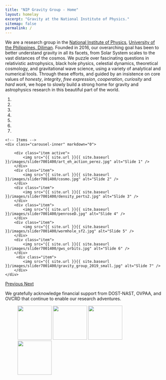 ```yaml
---
title: "NIP Gravity Group - Home"
layout: homelay
excerpt: "Gravity at the National Institute of Physics."
sitemap: false
permalink: /
---
```


We are a research group in the [National Institute of Physics](http://www.nip.upd.edu.ph), [University of the Philippines, Diliman](http://www.upd.edu.ph). Founded in 2016, our overarching goal has been to better understand gravity in all its facets, from Solar System scales to the vast distances of the cosmos. We puzzle over fascinating questions in relativistic astrophysics, black hole physics, celestial dynamics, theoretical cosmology, and gravitational wave science, using a variety of analytical and numerical tools. Through these efforts, and guided by an insistence on core values of <i>honesty</i>, <i>integrity</i>, <i> free expression</i>, <i>cooperation</i>, <i>curiosity</i> and <i>hard work</i>, we hope to slowly build a strong home for gravity and astrophysics research in this beautiful part of the world. 


<div markdown="0" id="carousel" class="carousel slide" data-ride="carousel" data-interval="5000" data-pause="hover" >
    <!-- Menu -->
    <ol class="carousel-indicators">
        <li data-target="#carousel" data-slide-to="0" class="active"></li>
        <li data-target="#carousel" data-slide-to="1"></li>
        <li data-target="#carousel" data-slide-to="2"></li>
        <li data-target="#carousel" data-slide-to="3"></li>
        <li data-target="#carousel" data-slide-to="4"></li>
        <li data-target="#carousel" data-slide-to="5"></li>
        <li data-target="#carousel" data-slide-to="6"></li>
    </ol>

    <!-- Items -->
    <div class="carousel-inner" markdown="0">

        <div class="item active">
            <img src="{{ site.url }}{{ site.baseurl }}/images/slider7001400/art_eh_action_perez.jpg" alt="Slide 1" />
        </div>
        <div class="item">
            <img src="{{ site.url }}{{ site.baseurl }}/images/slider7001400/cosmo.jpg" alt="Slide 2" />
        </div>
        <div class="item">
            <img src="{{ site.url }}{{ site.baseurl }}/images/slider7001400/density_perts2.jpg" alt="Slide 3" />
        </div>
        <div class="item">
            <img src="{{ site.url }}{{ site.baseurl }}/images/slider7001400/penroseD.jpg" alt="Slide 4" />
        </div>
        <div class="item">
            <img src="{{ site.url }}{{ site.baseurl }}/images/slider7001400/wormhole_sf2.jpg" alt="Slide 5" />
        </div>
        <div class="item">
            <img src="{{ site.url }}{{ site.baseurl }}/images/slider7001400/gws_orbits.jpg" alt="Slide 6" />
        </div>       
         <div class="item">
            <img src="{{ site.url }}{{ site.baseurl }}/images/slider7001400/gravity_group_2019_small.jpg" alt="Slide 7" />
        </div>
    </div>
  <a class="left carousel-control" href="#carousel" role="button" data-slide="prev">
    <span class="glyphicon glyphicon-chevron-left" aria-hidden="true"></span>
    <span class="sr-only">Previous</span>
  </a>
  <a class="right carousel-control" href="#carousel" role="button" data-slide="next">
    <span class="glyphicon glyphicon-chevron-right" aria-hidden="true"></span>
    <span class="sr-only">Next</span>
  </a>
</div>

We gratefully acknowledge financial support from DOST-NAST, OVPAA, and OVCRD that continue to enable our research adventures.

<figure class="fourth">
  <img src="{{ site.url }}{{ site.baseurl }}/images/logopic/dost-logo.jpg" style="width: 110px">
  <img src="{{ site.url }}{{ site.baseurl }}/images/logopic/nast_logo.jpg" style="width: 110px">
  <img src="{{ site.url }}{{ site.baseurl }}/images/logopic/up-logo.jpg" style="width: 110px">
  <img src="{{ site.url }}{{ site.baseurl }}/images/logopic/nip_logo.jpg" style="width: 110px">
</figure>

